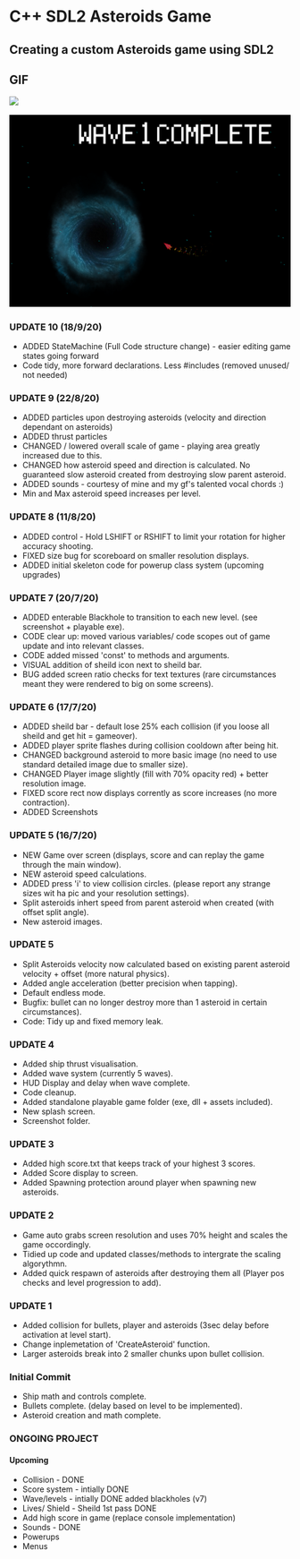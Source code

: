 # C++ SDL2 Asteroids Game

## Creating a custom Asteroids game using SDL2

## GIF
![](/Screenshots/UPDATE-10-GIF.gif)

[![UPDATE 9](/Screenshots/UPDATE-9-particles.png)]("Particle_Effects")

### UPDATE 10 (18/9/20)
- ADDED StateMachine (Full Code structure change) - easier editing game states going forward
- Code tidy, more forward declarations. Less #includes (removed unused/ not needed)

### UPDATE 9 (22/8/20)
- ADDED particles upon destroying asteroids (velocity and direction dependant on asteroids)
- ADDED thrust particles
- CHANGED / lowered overall scale of game - playing area greatly increased due to this.
- CHANGED how asteroid speed and direction is calculated. No guaranteed slow asteroid created from destroying slow parent asteroid.
- ADDED sounds - courtesy of mine and my gf's talented vocal chords :)
- Min and Max asteroid speed increases per level.

### UPDATE 8 (11/8/20)
- ADDED control - Hold LSHIFT or RSHIFT to limit your rotation for higher accuracy shooting.
- FIXED size bug for scoreboard on smaller resolution displays.
- ADDED initial skeleton code for powerup class system (upcoming upgrades)

### UPDATE 7 (20/7/20)
- ADDED enterable Blackhole to transition to each new level. (see screenshot + playable exe).
- CODE clear up: moved various variables/ code scopes out of game update and into relevant classes.
- CODE added missed 'const' to methods and arguments.
- VISUAL addition of sheild icon next to sheild bar.
- BUG added screen ratio checks for text textures (rare circumstances meant they were rendered to big on some screens).

### UPDATE 6 (17/7/20)
- ADDED sheild bar - default lose 25% each collision (if you loose all sheild and get hit = gameover).
- ADDED player sprite flashes during collision cooldown after being hit.
- CHANGED background asteroid to more basic image (no need to use standard detailed image due to smaller size).
- CHANGED Player image slightly (fill with 70% opacity red) + better resolution image.
- FIXED score rect now displays corrently as score increases (no more contraction).
- ADDED Screenshots

### UPDATE 5 (16/7/20)
- NEW Game over screen (displays, score and can replay the game through the main window).
- NEW asteroid speed calculations.
- ADDED press 'i' to view collision circles. (please report any strange sizes wit ha pic and your resolution settings).
- Split asteroids inhert speed from parent asteroid when created (with offset split angle).
- New asteroid images.

### UPDATE 5
- Split Asteroids velocity now calculated based on existing parent asteroid velocity + offset (more natural physics).
- Added angle acceleration (better precision when tapping).
- Default endless mode.
- Bugfix: bullet can no longer destroy more than 1 asteroid in certain circumstances).
- Code: Tidy up and fixed memory leak.

### UPDATE 4
- Added ship thrust visualisation.
- Added wave system (currently 5 waves).
- HUD Display and delay when wave complete.
- Code cleanup.
- Added standalone playable game folder (exe, dll + assets included).
- New splash screen.
- Screenshot folder.

### UPDATE 3
- Added high score.txt that keeps track of your highest 3 scores.
- Added Score display to screen.
- Added Spawning protection around player when spawning new asteroids. 

### UPDATE 2
- Game auto grabs screen resolution and uses 70% height and scales the game occordingly.
- Tidied up code and updated classes/methods to intergrate the scaling algorythmn.
- Added quick respawn of asteroids after destroying them all (Player pos checks and level progression to add).

### UPDATE 1
- Added collision for bullets, player and asteroids (3sec delay before activation at level start).
- Change inplemetation of 'CreateAsteroid' function.
- Larger asteroids break into 2 smaller chunks upon bullet collision.

### Initial Commit
- Ship math and controls complete.
- Bullets complete. (delay based on level to be implemented).
- Asteroid creation and math complete.

### ONGOING PROJECT
#### Upcoming
- Collision - DONE
- Score system - intially DONE
- Wave/levels - intially DONE added blackholes (v7)
- Lives/ Shield - Sheild 1st pass DONE
- Add high score in game (replace console implementation)
- Sounds - DONE
- Powerups
- Menus